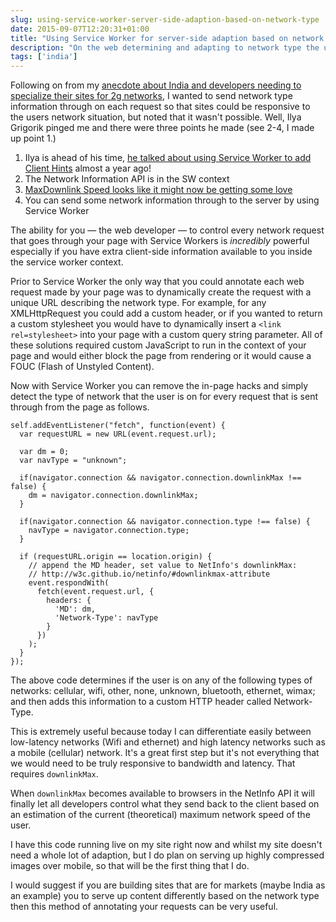 ```yaml
---
slug: using-service-worker-server-side-adaption-based-on-network-type
date: 2015-09-07T12:20:31+01:00
title: "Using Service Worker for server-side adaption based on network type"
description: "On the web determining and adapting to network type the user is on is incredibly hard. Until now."
tags: ['india']
---
```


Following on from my [anecdote about India and developers needing to specialize their sites
for 2g networks](/the-web-in-india-anecdote-3/), I wanted to send network type information 
through on each request so that sites could be responsive to the users network situation, but noted that
 it wasn't possible. Well, Ilya Grigorik pinged me and there were three points he made (see 2-4, I made up point 1.)

1. Ilya is ahead of his time, [he talked about using Service Worker to add Client Hints](https://www.igvita.com/2014/12/15/capability-reporting-with-service-worker/)
   almost a year ago!
2. The Network Information API is in the SW context
3. [MaxDownlink Speed looks like it might now be getting some love](https://code.google.com/p/chromium/issues/detail?id=527449)
4. You can send some network information through to the server by using Service Worker

The ability for you &mdash; the web developer &mdash; to control every network request that 
goes through your page with Service Workers is _incredibly_ powerful especially if you have extra
 client-side information available to you inside the service worker context.
 
Prior to Service Worker the only way that you could annotate each web request made by your page
was to dynamically create the request with a unique URL describing the network type. For example, for any XMLHttpRequest
you could add a custom header, or if you wanted to return a custom stylesheet you would have to 
dynamically insert a `<link rel=stylesheet>` into your page with a custom query string parameter. 
All of these solutions required custom JavaScript to run in the context of your page and would
either block the page from rendering or it would cause a FOUC (Flash of Unstyled Content).

Now with Service Worker you can remove the in-page hacks and simply detect the type of network 
that the user is on for every request that is sent through from the page as follows.

    self.addEventListener("fetch", function(event) {
      var requestURL = new URL(event.request.url);
      
      var dm = 0;
      var navType = "unknown";
      
      if(navigator.connection && navigator.connection.downlinkMax !== false) {
        dm = navigator.connection.downlinkMax;
      }
      
      if(navigator.connection && navigator.connection.type !== false) {
        navType = navigator.connection.type;
      }
      
      if (requestURL.origin == location.origin) {
        // append the MD header, set value to NetInfo's downlinkMax:
        // http://w3c.github.io/netinfo/#downlinkmax-attribute
        event.respondWith(
          fetch(event.request.url, {
            headers: { 
              'MD': dm,
              'Network-Type': navType
            }
          })
        );
      }
    });
   
The above code determines if the user is on any of the following types of networks: cellular, wifi, 
other, none, unknown, bluetooth, ethernet, wimax; and then adds this information to a custom HTTP header 
called Network-Type.

This is extremely useful because today I can differentiate easily between low-latency networks
(Wifi and ethernet) and high latency networks such as a mobile (cellular) network.  It's a great
first step but it's not everything that we would need to be truly responsive to bandwidth and 
latency.  That requires `downlinkMax`.

When `downlinkMax` becomes available to browsers in the NetInfo API it will finally let all
developers control what they send back to the client based on an estimation of the current (theoretical)
maximum network speed of the user.

I have this code running live on my site right now and whilst my site doesn't need a whole lot of adaption, 
but I do plan on serving up highly compressed images over mobile, so that will be the first thing that I do.

I would suggest if you are building sites that are for markets (maybe India as an example) you to serve
up content differently based on the network type then this method of annotating your requests can
be very useful.